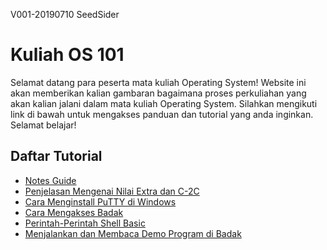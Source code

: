 V001-20190710 SeedSider

# Kuliah OS 101
Selamat datang para peserta mata kuliah Operating System!
Website ini akan memberikan kalian gambaran bagaimana proses perkuliahan yang akan kalian jalani dalam mata kuliah Operating System. Silahkan mengikuti link di bawah untuk mengakses panduan dan tutorial yang anda inginkan.
Selamat belajar! 

## Daftar Tutorial
* [Notes Guide](tutorial/notes-guide.md)
* [Penjelasan Mengenai Nilai Extra dan C-2C](tutorial/nilai-extra.md)
* [Cara Menginstall PuTTY di Windows](tutorial/putty-install.md)
* [Cara Mengakses Badak](tutorial/badak-access.md)
* [Perintah-Perintah Shell Basic](tutorial/shell-basic.md)
* [Menjalankan dan Membaca Demo Program di Badak](tutorial/badak-demo.md)
